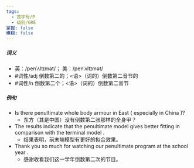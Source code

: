 ```yaml
---
tags:
  - 首字母/P
  - 级别/GRE
掌握: false
模糊: false
---
```

##### 词义
- 英：/penˈʌltɪmət/； 美：/penˈʌltɪmət/
- #词性/adj  倒数第二的；<语>（词的）倒数第二音节的
- #词性/n  倒数第二个；<语>（词的）倒数第二音节
##### 例句
- Is there penultimate whole body armour in East ( especially in China )?
	- 东方（其是中国）没有倒数第二张那样的全身甲？
- The results indicate that the penultimate model gives better fitting in comparison with the terminal model .
	- 结果表明，前末端模型有更好的拟合效果。
- Thank you so much for watching our penultimate program at the school year .
	- 感谢收看我们这一学年倒数第二次的节目。
